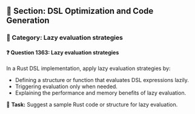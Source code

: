 ## 📘 Section: DSL Optimization and Code Generation  
### 🔹 Category: Lazy evaluation strategies  
#### ❓ Question 1363: Lazy evaluation strategies

In a Rust DSL implementation, apply lazy evaluation strategies by:

- Defining a structure or function that evaluates DSL expressions lazily.
- Triggering evaluation only when needed.
- Explaining the performance and memory benefits of lazy evaluation.

🔧 **Task:** Suggest a sample Rust code or structure for lazy evaluation.
